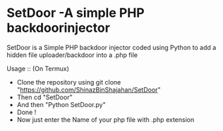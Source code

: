 # SetDoor -A simple PHP backdoorinjector

SetDoor is a Simple PHP backdoor injector coded using Python to add a hidden file uploader/backdoor into a .php file

Usage :: (On Termux) 
* Clone the repository using git clone "https://github.com/ShinazBinShajahan/SetDoor"
* Then cd "SetDoor"
* And then "Python SetDoor.py"
* Done ! 
* Now just enter the Name of your php file with .php extension


